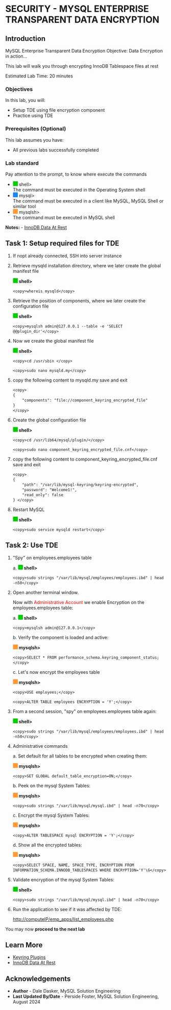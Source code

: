 # SECURITY - MYSQL ENTERPRISE TRANSPARENT DATA ENCRYPTION

## Introduction

MySQL Enterprise Transparent Data Encryption
Objective: Data Encryption in action…

This lab will walk you through encrypting InnoDB Tablespace files at rest

Estimated Lab Time: 20 minutes

### Objectives

In this lab, you will:

* Setup TDE using file encryption component
* Practice using TDE

### Prerequisites (Optional)

This lab assumes you have:

* All previous labs successfully completed

### Lab standard

Pay attention to the prompt, to know where execute the commands 
* ![green-dot](./images/green-square.jpg) shell>  
  The command must be executed in the Operating System shell
* ![blue-dot](./images/blue-square.jpg) mysql>  
  The command must be executed in a client like MySQL, MySQL Shell or similar tool
* ![yellow-dot](./images/yellow-square.jpg) mysqlsh>  
  The command must be executed in MySQL shell

**Notes:**
    - [InnoDB Data At Rest](https://dev.mysql.com/doc/en/innodb-data-encryption.html)

## Task 1: Setup required files for TDE

1. If nopt already connected, SSH into server instance

2. Retrieve mysqld installation directory, where we later create the global manifest file

    **![green-dot](./images/green-square.jpg) shell>**

    ```
    <copy>whereis mysqld</copy>
    ```

3. Retrieve the position of components, where we later create the configuration file

    **![green-dot](./images/green-square.jpg) shell>**

    ```
    <copy>mysqlsh admin@127.0.0.1 --table -e 'SELECT @@plugin_dir'</copy>
    ```

4. Now we create the global manifest file

    **![green-dot](./images/green-square.jpg) shell>**

    ```
    <copy>cd /usr/sbin </copy>
    ```

    ```
    <copy>sudo nano mysqld.my</copy>
    ```

5. copy the following  content to mysqld.my save and exit

    ```
    <copy>
    {
        "components": "file://component_keyring_encrypted_file"
    }
    </copy>
    ```

6. Create the global configuration file

    **![green-dot](./images/green-square.jpg) shell>**

    ```
    <copy>cd /usr/lib64/mysql/plugin/</copy>
    ```

    ```
    <copy>sudo nano component_keyring_encrypted_file.cnf</copy>
    ```

7. copy the following  content to component\_keyring\_encrypted\_file.cnf save and exit

    ```  
    <copy> 
    {
        "path": "/var/lib/mysql-keyring/keyring-encrypted",
        "password": "Welcome1!",
        "read_only": false
    } </copy>
    ```

8. Restart MySQL

    **![green-dot](./images/green-square.jpg) shell>**

    ```
    <copy>sudo service mysqld restart</copy>
    ```

## Task 2: Use TDE

1. "Spy" on employees.employees table

    a. **![green-dot](./images/green-square.jpg) shell>**

    ```
    <copy>sudo strings "/var/lib/mysql/employees/employees.ibd" | head -n50</copy>
    ```

2. Open another terminal window.

    Now with <span style="color:red">Administrative Account</span> we enable Encryption on the employees.employees table:

    a.  **![green-dot](./images/green-square.jpg) shell>**

    ```
    <copy>mysqlsh admin@127.0.0.1</copy>
    ```

    b. Verify the component is loaded and active: 
    
    **![yellow-dot](./images/yellow-square.jpg) mysqlsh>**

    ```
    <copy>SELECT * FROM performance_schema.keyring_component_status;</copy>
    ```

    c. Let's now encrypt the employees table

    **![yellow-dot](./images/yellow-square.jpg) mysqlsh>**

    ```
    <copy>USE employees;</copy>
    ```

    ```
    <copy>ALTER TABLE employees ENCRYPTION = 'Y';</copy>
    ```

3. From a second session, "spy" on employees.employees table again:

    **![green-dot](./images/green-square.jpg) shell>**

    ```
    <copy>sudo strings "/var/lib/mysql/employees/employees.ibd" | head -n50</copy>
    ```

4. Administrative commands

    a. Set default for all tables to be encrypted when creating them:
    
    **![yellow-dot](./images/yellow-square.jpg) mysqlsh>**
    ```
    <copy>SET GLOBAL default_table_encryption=ON;</copy>
    ```

    b. Peek on the mysql System Tables:

    **![yellow-dot](./images/yellow-square.jpg) mysqlsh>**
    ```
    <copy>sudo strings "/var/lib/mysql/mysql.ibd" | head -n70</copy>
    ```

    c. Encrypt the mysql System Tables:

    **![yellow-dot](./images/yellow-square.jpg) mysqlsh>**
    ```
    <copy>ALTER TABLESPACE mysql ENCRYPTION = 'Y';</copy>
    ```

    d. Show all the encrypted tables:

    **![yellow-dot](./images/yellow-square.jpg) mysqlsh>**
    ```
    <copy>SELECT SPACE, NAME, SPACE_TYPE, ENCRYPTION FROM INFORMATION_SCHEMA.INNODB_TABLESPACES WHERE ENCRYPTION='Y'\G</copy>
    ```

5. Validate encryption of the mysql System Tables:

    **![green-dot](./images/green-square.jpg) shell>**

    ```
    <copy>sudo strings "/var/lib/mysql/mysql.ibd" | head -n70</copy>
    ```

6. Run the application to see if it was affected by TDE:

    <http://computeIP/emp_apps/list_employees.php>

You may now **proceed to the next lab**

## Learn More

* [Keyring Plugins](https://dev.mysql.com/doc/en/keyring.html)
* [InnoDB Data At Rest](https://dev.mysql.com/doc/en/innodb-data-encryption.html)

## Acknowledgements

* **Author** - Dale Dasker, MySQL Solution Engineering
* **Last Updated By/Date** - Perside Foster, MySQL Solution Engineering, August 2024
